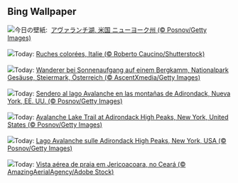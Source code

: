 ## Bing Wallpaper
![](https://www.bing.com/th?id=OHR.AvalancheLake_JA-JP3739900372_UHD.jpg&w=1000)今日の壁紙: &nbsp;[アヴァランチ湖, 米国 ニューヨーク州 (© Posnov/Getty Images)](https://www.bing.com/th?id=OHR.AvalancheLake_JA-JP3739900372_UHD.jpg)
<br><br/>
![](https://www.bing.com/th?id=OHR.ColorfulBeehives_FR-FR5685260580_UHD.jpg&w=1000)Today: [Ruches colorées, Italie (© Roberto Caucino/Shutterstock)](https://www.bing.com/th?id=OHR.ColorfulBeehives_FR-FR5685260580_UHD.jpg)
<br><br/>
![](https://www.bing.com/th?id=OHR.GermanyHiker_DE-DE4106707068_UHD.jpg&w=1000)Today: [Wanderer bei Sonnenaufgang auf einem Bergkamm, Nationalpark Gesäuse, Steiermark, Österreich (© AscentXmedia/Getty Images)](https://www.bing.com/th?id=OHR.GermanyHiker_DE-DE4106707068_UHD.jpg)
<br><br/>
![](https://www.bing.com/th?id=OHR.AvalancheLake_ES-ES4962588895_UHD.jpg&w=1000)Today: [Sendero al lago Avalanche en las montañas de Adirondack, Nueva York, EE. UU. (© Posnov/Getty Images)](https://www.bing.com/th?id=OHR.AvalancheLake_ES-ES4962588895_UHD.jpg)
<br><br/>
![](https://www.bing.com/th?id=OHR.AvalancheLake_EN-GB3210830707_UHD.jpg&w=1000)Today: [Avalanche Lake Trail at Adirondack High Peaks, New York, United States (© Posnov/Getty Images)](https://www.bing.com/th?id=OHR.AvalancheLake_EN-GB3210830707_UHD.jpg)
<br><br/>
![](https://www.bing.com/th?id=OHR.AvalancheLake_IT-IT9962796758_UHD.jpg&w=1000)Today: [Lago Avalanche sulle Adirondack High Peaks, New York, USA (© Posnov/Getty Images)](https://www.bing.com/th?id=OHR.AvalancheLake_IT-IT9962796758_UHD.jpg)
<br><br/>
![](https://www.bing.com/th?id=OHR.Jeribeach_PT-BR3080165878_UHD.jpg&w=1000)Today: [Vista aérea de praia em Jericoacoara, no Ceará (© AmazingAerialAgency/Adobe Stock)](https://www.bing.com/th?id=OHR.Jeribeach_PT-BR3080165878_UHD.jpg)
<br><br/>
